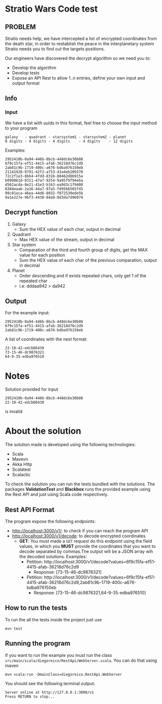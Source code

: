 # Stratio Wars Code test

## PROBLEM
Stratio needs help, we have intercepted a list of encrypted coordinates from the death star, in
order to restablish the peace in the interplanetary system Stratio needs you to find out the targets
positions.

Our engineers have discovered the decrypt algorithm so we need you to:

- Develop the algorithm
- Develop tests
- Expose an API Rest to allow 1..n entries, define your own input and output format

## Info 

### Input 

We have a list with uuids in this format, feel free to choose the input method to your program

    galaxy   - quadrant - starsystem1 - starsystem2 - planet 
    8 digits - 4 digits - 4 digits    - 4 digits    - 12 digits

Examples:

    2952410b-0a94-446b-8bcb-448dc6e30b08
    6f9c15fa-ef51-4415-afab-36218d76c2d9
    2ab81c9b-1719-400c-a676-bdba976150eb
    21141920-0791-42f2-a753-43a4eb209370
    72c2f1e3-8bb4-4fdd-831b-80462d8b915a
    b099861d-0311-47a7-9254-9a95f9f94eba
    d562acda-0e21-41e3-b163-ea9d3c1f9408
    0384eaab-2a16-44a7-97a5-fd9566565f45
    98c01aca-46ea-44d6-8032-f072530ede5b
    9a1e227e-9bf3-4430-84a9-8d3da7d96074
    
## Decrypt function

1. Galaxy
    - Sum the HEX value of each char, output in decimal
2. Quadrant
    - Max HEX value of the stream, output in decimal
3. Star system
    - Comparation of the third and fourth group of digits, get the MAX value for each position
    - Sum the HEX value of each char of the previous comparation, output in decimal
4. Planet
    - Order descending and if exists repeated chars, only get 1 of the repeated char
    - i.e: dddaa942 > da942
    
## Output

For the example input:

    2952410b-0a94-446b-8bcb-448dc6e30b08
    6f9c15fa-ef51-4415-afab-36218d76c2d9
    2ab81c9b-1719-400c-a676-bdba976150eb

A list of coordinates with the next format:

    22-10-42-edcb86430
    73-15-46-dc9876321
    64-9-35-edba976510

# Notes

Solution provided for input

    2952410b-0a94-446b-8bcb-448dc6e30b08
    22-10-42-edcb86430

is invalid

# About the solution

The solution made is developed using the following technologies:

- Scala
- Mavevn
- Akka Http
- Scalatest
- Scalactic

To check the solution you can run the tests bundled with the solutions. The packages **ValidationTest** and **Blackbox** runs the provided example using the Rest API and just using Scala code respectively.

## Rest API Format

The program expose the following endpoints:

- [http://localhost:3000/v1/](http://localhost:3000/v1/): to check if you can reach the program API
- [http://localhost:3000/v1/decode](http://localhost:3000/v1/decode): to decode encrypted coordinates
    -  **GET**: You must made a `GET` request do this endpoint using the field values, in which you **MUST** provide the coordinates that you want to decode separated by commas.The output will be a JSON array wih the decoded solutions. Examples:
        - Petition: http://localhost:3000/v1/decode?values=6f9c15fa-ef51-4415-afab-36218d76c2d9
            - Response: [73-15-46-dc9876321]
        - Petition: http://localhost:3000/v1/decode?values=6f9c15fa-ef51-4415-afab-36218d76c2d9,2ab81c9b-1719-400c-a676-bdba976150eb
            - Response: [73-15-46-dc9876321,64-9-35-edba976510]
    
## How to run the tests
    
To run the all the tests inside the project just use

    mvn test
    
## Running the program

If you want to run the example you must run the class `src/main/scala/diegoreico/RestApi/WebServer.scala`. You can do that using maven

    mvn scala:run -DmainClass=diegoreico.RestApi.WebServer
    
You should see the following terminal output:

    Server online at http://127.0.0.1:3000/v1
    Press RETURN to stop...





